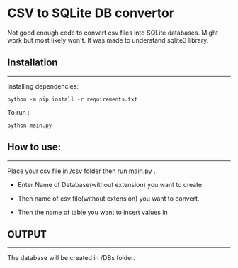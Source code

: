 # CSV to SQLite DB convertor

Not good enough code to convert csv files into SQLite databases.
Might work but most likely won't. It was made to understand sqlite3 library.


## Installation 
----
Installing dependencies:
```
python -m pip install -r requirements.txt
```

To run :
```
python main.py
```

## How to use:
---
Place your csv file in /csv folder then run main.py .  

 - Enter Name of Database(without extension) you want to create. 

 - Then name of csv file(without extension) you want to convert.

 - Then the name of table you want to insert values in

## OUTPUT
---
The database will be created in /DBs folder.